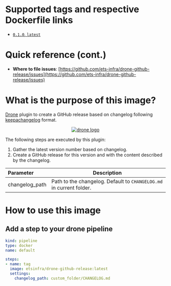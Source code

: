 # Supported tags and respective Dockerfile links

- [`0.1.0`, `latest`](https://github.com/ets-infra/drone-github-release/blob/master/0/Dockerfile)

# Quick reference (cont.)

- **Where to file issues**: [https://github.com/ets-infra/drone-github-release/issues](https://github.com/ets-infra/drone-github-release/issues)

# What is the purpose of this image?

[Drone](https://www.drone.io) plugin to create a GitHub release based on changelog following [keepachangelog](https://keepachangelog.com/en/1.1.0/) format.

<p align="center">
    <a href="https://www.drone.io"><img alt="drone logo" src="https://raw.githubusercontent.com/drone/brand/master/logos/png/dark/drone-logo-png-dark-128.png"></a>
</p>

The following steps are executed by this plugin:

1. Gather the latest version number based on changelog.
2. Create a GitHub release for this version and with the content described by the changelog.

| Parameter | Description |
|:---|---|
| changelog_path | Path to the changelog. Default to `CHANGELOG.md` in current folder. |


# How to use this image

## Add a step to your drone pipeline

```yaml
kind: pipeline
type: docker
name: default

steps:
- name: tag
  image: etsinfra/drone-github-release:latest
  settings:
    changelog_path: custom_folder/CHANGELOG.md
```
